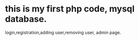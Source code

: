 # this is my first php code, mysql database.
login,registration,adding user,removing user, admin page.
 
